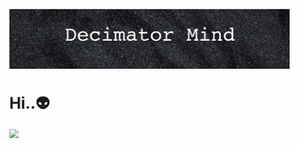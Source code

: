 <img src = https://github.com/PranjalBhardwaj11/PranjalBhardwaj11/blob/master/black-textile-952670-2.jpg>

# Hi..:alien:

![](https://media.giphy.com/media/lgcUUCXgC8mEo/giphy.gif)
